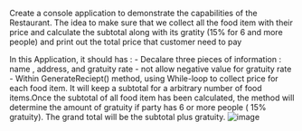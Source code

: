 ﻿Create a console application to demonstrate the capabilities of the Restaurant. The idea to make sure that we collect all the food item with their price and calculate the subtotal
along with its gratity (15% for 6 and more people) and print out the total price that customer need to pay

In this Application, it should has :
	- Decalare three pieces of information : name , address, and gratuity rate
	- not allow negative value for gratuity rate
	- Within GenerateReciept() method, using While-loop to collect price for each food item. It will keep a subtotal for a
	  arbitrary number of food items.Once the subtotal of all food item has been calculated, the method will determine the amount
	  of gratuity if party has 6 or more people ( 15% gratuity). The grand total will be the subtotal plus gratuity. 
	  ![image](https://user-images.githubusercontent.com/43182305/166179995-54860c96-6b43-4f1c-abc4-39992d446b37.png)
